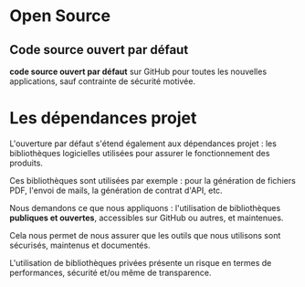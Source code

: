 # Open Source

## Code source ouvert par défaut

**code source ouvert par défaut** sur GitHub pour toutes les nouvelles applications, sauf contrainte de sécurité motivée.

# Les dépendances projet

L'ouverture par défaut s'étend également aux dépendances projet :
les bibliothèques logicielles utilisées pour assurer le fonctionnement des produits.

Ces bibliothèques sont utilisées par exemple : pour la génération de fichiers PDF, l'envoi de mails, la génération de
contrat d'API, etc.

Nous demandons ce que nous appliquons : l'utilisation de bibliothèques **publiques et ouvertes**, accessibles sur GitHub
ou autres, et maintenues.

Cela nous permet de nous assurer que les outils que nous utilisons sont sécurisés, maintenus et documentés.

L'utilisation de bibliothèques privées présente un risque en termes de performances, sécurité et/ou même de
transparence.
